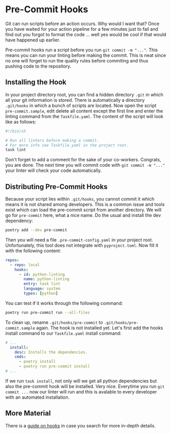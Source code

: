# Pre-Commit Hooks

Git can run scripts before an action occurs.
Why would I want that?
Once you have waited for your action pipeline for a few minutes
just to fail and find out you forgot to format the code ...
well yes would be cool if that would have happened up earlier.

Pre-commit hooks run a script before you run `git commit -m "..."`.
This means you can run your linting before making the commit.
This is neat since no one will forget to run the quality rules
before commiting and thus pushing code to the repository.

## Installing the Hook

In your project directory root, you can find a hidden directory
`.git` in which all your git information is stored.
There is automatically a directory `.git/hooks` in which a bunch
of scripts are located.
Now open the script `pre-commit.sample`, edit delete all content
except the first line and enter the linting command from the
`Taskfile.yaml`.
The content of the script will look like as follows:

```sh
#!/bin/sh

# Run all linters before making a commit.
# For more info see Taskfile.yaml in the project root.
task lint
```

Don't forget to add a comment for the sake of your co-workers.
Congrats, you are done.
The next time you will commit code with `git commit -m "..."`
your linter will check your code automatically.

## Distributing Pre-Commit Hooks

Because your script lies within `.git/hooks`, you cannot commit it
which means it is not shared among developers.
This is a common issue and tools exist which can load the pre-commit
script from another directory.
We will go for `pre-commit` here, what a nice name.
Do the usual and install the dev dependency:

```sh
poetry add --dev pre-commit
```

Then you will need a file `.pre-commit-config.yaml` in your project
root.
Unfortunately, this tool does not integrate with `pyproject.toml`.
Now fill it with the following content:

```yaml
repos:
  - repo: local
    hooks:
      - id: python-linting
        name: python-linting
        entry: task lint
        language: system
        types: [python]
```

You can test if it works through the following command:

```sh
poetry run pre-commit run --all-files
```

To clean up, rename `.git/hooks/pre-commit` to
`.git/hooks/pre-commit.sample` again.
The hook is not installed yet.
Let's first add the hooks install command to our `Taskfile.yaml`
install command:

```yaml
# ...
  install:
    desc: Installs the dependencies.
    cmds:
      - poetry install
      - poetry run pre-commit install
# ...
```

If we run `task install`, not only will we get all python
dependencies but also the pre-commit hook will be installed.
Very nice.
Everytime you run `git commit ...` now our linter will run
and this is avalable to every developer with an automated
installation.

## More Material

There is a [guide on hooks][hooks-guide] in case you search
for more in-depth details.

[hooks-guide]: https://git-scm.com/book/en/v2/Customizing-Git-Git-Hooks#_git_hooks
